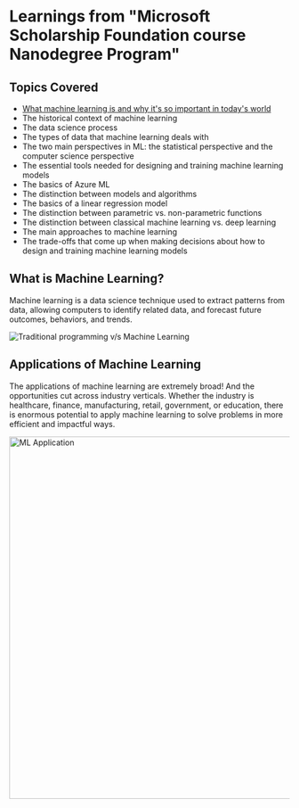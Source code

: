 # Learnings from **"Microsoft Scholarship Foundation course Nanodegree Program"**

## Topics Covered

- [What machine learning is and why it's so important in today's world](#what-is-machine-learning)
- The historical context of machine learning
- The data science process
- The types of data that machine learning deals with
- The two main perspectives in ML: the statistical perspective and the computer science perspective
- The essential tools needed for designing and training machine learning models
- The basics of Azure ML
- The distinction between models and algorithms
- The basics of a linear regression model
- The distinction between parametric vs. non-parametric functions
- The distinction between classical machine learning vs. deep learning
- The main approaches to machine learning
- The trade-offs that come up when making decisions about how to design and training machine learning models

## What is Machine Learning?

Machine learning is a data science technique used to extract patterns from data, allowing computers to identify related data, and forecast future outcomes, behaviors, and trends.

![Traditional programming v/s Machine Learning](https://user-images.githubusercontent.com/7588716/87047646-6653e800-c218-11ea-9009-c6c1cc89f35a.png)

## Applications of Machine Learning

The applications of machine learning are extremely broad! And the opportunities cut across industry verticals. Whether the industry is healthcare, finance, manufacturing, retail, government, or education, there is enormous potential to apply machine learning to solve problems in more efficient and impactful ways.

<img alt="ML Application" src="https://user-images.githubusercontent.com/7588716/87048715-b41d2000-c219-11ea-9b25-8c34d5e53846.png" width="650">
